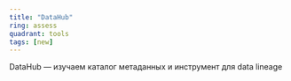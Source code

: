 ```yaml
---
title: "DataHub"
ring: assess
quadrant: tools
tags: [new]
---
```


DataHub — изучаем каталог метаданных и инструмент для data lineage